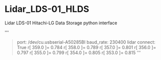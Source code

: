 # Lidar_LDS-01_HLDS
Lidar LDS-01 Hitachi-LG Data Storage python interface


'''

>port: /dev/cu.usbserial-A50285BI  baud_rate: 230400
>lidar connect: True
>r[ 359.0 ]= 0.784
>r[ 358.0 ]= 0.789
>r[ 357.0 ]= 0.801
>r[ 356.0 ]= 0.797
>r[ 355.0 ]= 0.799
>r[ 354.0 ]= 0.805
>r[ 353.0 ]= 0.815
'''

